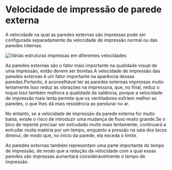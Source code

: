 Velocidade de impressão de parede externa
====
A velocidade na qual as paredes externas são impressas pode ser configurada separadamente da velocidade de impressão normal ou das paredes internas.

![Várias estruturas impressas em diferentes velocidades](../../../articles/images/speed_difference.png)

As paredes externas são o fator mais importante na qualidade visual de uma impressão, então devem ser bonitas.A velocidade de impressão das paredes externas é um fator importante na aparência dessas paredes.Portanto, é aconselhável ter as paredes externas impressas muito lentamente.Isso reduz as vibrações na impressora, que, no final, reduz o toque.Isso também melhora a qualidade da saliência, porque a velocidade de impressão mais lenta permite que os ventiladores esfriem melhor as paredes, o que lhes dá mais resistência ao pendurar no ar.

No entanto, se a velocidade de impressão da parede externa for muito baixa, existe o risco de introduzir uma mudança de fluxo muito grande.Se o bico de repente precisar ser extrudado muito mais lentamente, continuará a extrudar muita matéria por um tempo, enquanto a pressão na sala dos bicos diminui, de modo que, no início da parede, ela exceda o limite.

As paredes externas também representam uma parte importante do tempo de impressão, de modo que a redução da velocidade com a qual essas paredes são impressas aumentará consideravelmente o tempo de impressão.